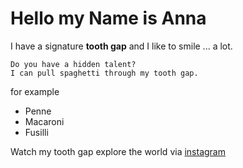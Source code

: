 # Hello my Name is Anna

I have a signature **tooth gap** and I like to smile ... a lot. 

```
Do you have a hidden talent?
I can pull spaghetti through my tooth gap.
```
for example
* Penne
* Macaroni
* Fusilli

Watch my tooth gap explore the world via [instagram](https://www.instagram.com/annamariakatharinaannika/)
